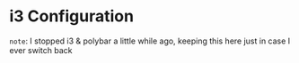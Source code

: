# i3 Configuration

`note`: I stopped i3 & polybar a little while ago, keeping this here just in case I ever switch back
